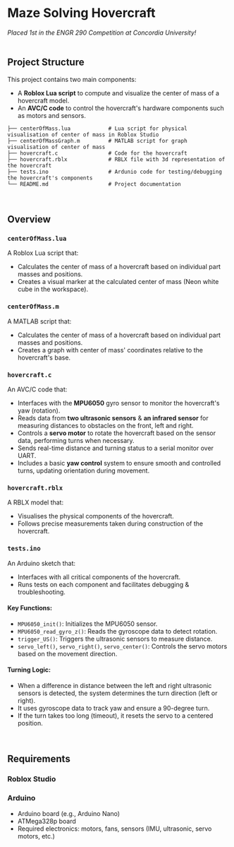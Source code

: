 
# Maze Solving Hovercraft
_Placed 1st in the ENGR 290 Competition at Concordia University!_
<br />
<br />



## Project Structure
This project contains two main components:
- A **Roblox Lua script** to compute and visualize the center of mass of a hovercraft model.
- An **AVC/C code** to control the hovercraft's hardware components such as motors and sensors.

```
├── centerOfMass.lua            # Lua script for physical visualisation of center of mass in Roblox Studio
├── centerOfMassGraph.m         # MATLAB script for graph visualisation of center of mass
├── hovercraft.c                # Code for the hovercraft
├── hovercraft.rblx             # RBLX file with 3d representation of the hovercraft
├── tests.ino                   # Ardunio code for testing/debugging the hovercraft's components
└── README.md                   # Project documentation
```
<br />

## Overview

### `centerOfMass.lua`
A Roblox Lua script that:
- Calculates the center of mass of a hovercraft based on individual part masses and positions.
- Creates a visual marker at the calculated center of mass (Neon white cube in the workspace).

### `centerOfMass.m`
A MATLAB script that:
- Calculates the center of mass of a hovercraft based on individual part masses and positions.
- Creates a graph with center of mass' coordinates relative to the hovercraft's base.

### `hovercraft.c`
An AVC/C code that:
- Interfaces with the **MPU6050** gyro sensor to monitor the hovercraft's yaw (rotation).
- Reads data from **two ultrasonic sensors** & **an infrared sensor** for measuring distances to obstacles on the front, left and right.
- Controls a **servo motor** to rotate the hovercraft based on the sensor data, performing turns when necessary.
- Sends real-time distance and turning status to a serial monitor over UART.
- Includes a basic **yaw control** system to ensure smooth and controlled turns, updating orientation during movement.

### `hovercraft.rblx`
A RBLX model that:
- Visualises the physical components of the hovercraft.
- Follows precise measurements taken during construction of the hovercraft.

### `tests.ino`
An Arduino sketch that:
- Interfaces with all critical components of the hovercraft.
- Runs tests on each component and facilitates debugging & troubleshooting.
  

#### Key Functions:
- `MPU6050_init()`: Initializes the MPU6050 sensor.
- `MPU6050_read_gyro_z()`: Reads the gyroscope data to detect rotation.
- `trigger_US()`: Triggers the ultrasonic sensors to measure distance.
- `servo_left()`, `servo_right()`, `servo_center()`: Controls the servo motors based on the movement direction.

#### Turning Logic:
- When a difference in distance between the left and right ultrasonic sensors is detected, the system determines the turn direction (left or right).
- It uses gyroscope data to track yaw and ensure a 90-degree turn.
- If the turn takes too long (timeout), it resets the servo to a centered position.
<br />

## Requirements

### Roblox Studio

### Arduino
- Arduino board (e.g., Arduino Nano)
- ATMega328p board
- Required electronics: motors, fans, sensors (IMU, ultrasonic, servo motors, etc.)



